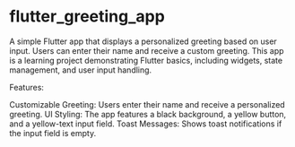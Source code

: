 # flutter_greeting_app

A simple Flutter app that displays a personalized greeting based on user input. Users can enter their name and receive a custom greeting. This app is a learning project demonstrating Flutter basics, including widgets, state management, and user input handling.


Features:

Customizable Greeting: Users enter their name and receive a personalized greeting.
UI Styling: The app features a black background, a yellow button, and a yellow-text input field.
Toast Messages: Shows toast notifications if the input field is empty.
